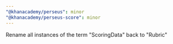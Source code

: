 ```yaml
---
"@khanacademy/perseus": minor
"@khanacademy/perseus-score": minor
---
```


Rename all instances of the term "ScoringData" back to "Rubric"
